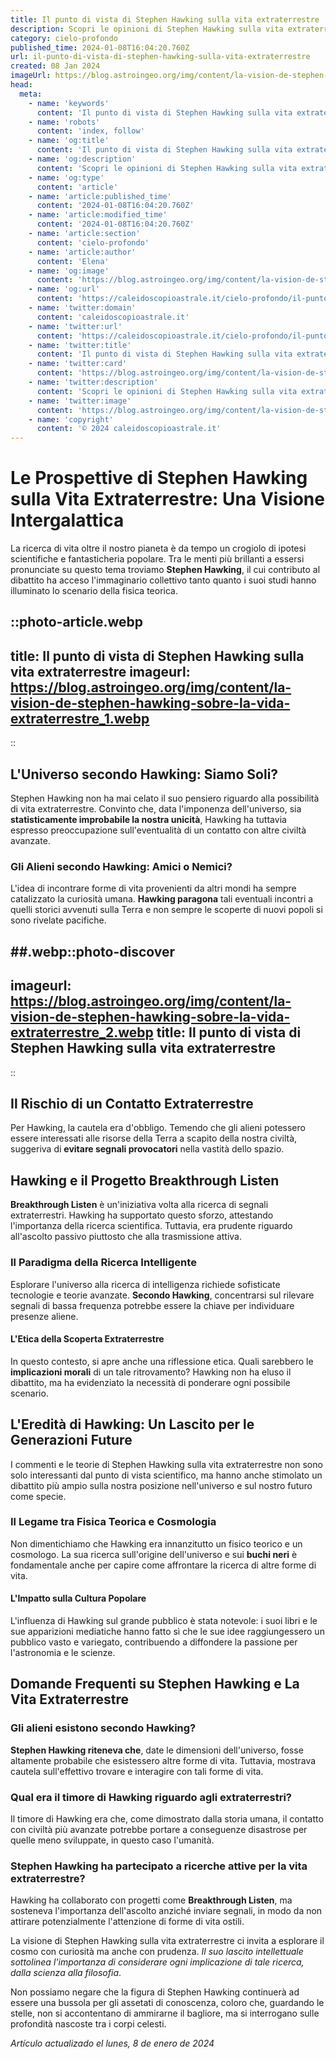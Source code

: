 ```yaml
---
title: Il punto di vista di Stephen Hawking sulla vita extraterrestre
description: Scopri le opinioni di Stephen Hawking sulla vita extraterrestre e cosa significa per il nostro futuro. Esplora teorie e curiosità.
category: cielo-profondo
published_time: 2024-01-08T16:04:20.760Z
url: il-punto-di-vista-di-stephen-hawking-sulla-vita-extraterrestre
created: 08 Jan 2024
imageUrl: https://blog.astroingeo.org/img/content/la-vision-de-stephen-hawking-sobre-la-vida-extraterrestre_1.webp
head:
  meta:
    - name: 'keywords'
      content: 'Il punto di vista di Stephen Hawking sulla vita extraterrestre'
    - name: 'robots'
      content: 'index, follow'
    - name: 'og:title'
      content: 'Il punto di vista di Stephen Hawking sulla vita extraterrestre'
    - name: 'og:description'
      content: 'Scopri le opinioni di Stephen Hawking sulla vita extraterrestre e cosa significa per il nostro futuro. Esplora teorie e curiosità.'
    - name: 'og:type'
      content: 'article'
    - name: 'article:published_time'
      content: '2024-01-08T16:04:20.760Z'
    - name: 'article:modified_time'
      content: '2024-01-08T16:04:20.760Z'
    - name: 'article:section'
      content: 'cielo-profondo'
    - name: 'article:author'
      content: 'Elena'
    - name: 'og:image'
      content: 'https://blog.astroingeo.org/img/content/la-vision-de-stephen-hawking-sobre-la-vida-extraterrestre_1.webp'
    - name: 'og:url'
      content: 'https://caleidoscopioastrale.it/cielo-profondo/il-punto-di-vista-di-stephen-hawking-sulla-vita-extraterrestre'
    - name: 'twitter:domain'
      content: 'caleidoscopioastrale.it'
    - name: 'twitter:url'
      content: 'https://caleidoscopioastrale.it/cielo-profondo/il-punto-di-vista-di-stephen-hawking-sulla-vita-extraterrestre'
    - name: 'twitter:title'
      content: 'Il punto di vista di Stephen Hawking sulla vita extraterrestre'
    - name: 'twitter:card'
      content: 'https://blog.astroingeo.org/img/content/la-vision-de-stephen-hawking-sobre-la-vida-extraterrestre_1.webp'
    - name: 'twitter:description'
      content: 'Scopri le opinioni di Stephen Hawking sulla vita extraterrestre e cosa significa per il nostro futuro. Esplora teorie e curiosità.'
    - name: 'twitter:image'
      content: 'https://blog.astroingeo.org/img/content/la-vision-de-stephen-hawking-sobre-la-vida-extraterrestre_1.webp'
    - name: 'copyright'
      content: '© 2024 caleidoscopioastrale.it'
---
```

# Le Prospettive di Stephen Hawking sulla Vita Extraterrestre: Una Visione Intergalattica

La ricerca di vita oltre il nostro pianeta è da tempo un crogiolo di ipotesi scientifiche e fantasticheria popolare. Tra le menti più brillanti a essersi pronunciate su questo tema troviamo **Stephen Hawking**, il cui contributo al dibattito ha acceso l'immaginario collettivo tanto quanto i suoi studi hanno illuminato lo scenario della fisica teorica.

::photo-article.webp
---
title: Il punto di vista di Stephen Hawking sulla vita extraterrestre
imageurl: https://blog.astroingeo.org/img/content/la-vision-de-stephen-hawking-sobre-la-vida-extraterrestre_1.webp
---
::

## L'Universo secondo Hawking: Siamo Soli?

Stephen Hawking non ha mai celato il suo pensiero riguardo alla possibilità di vita extraterrestre. Convinto che, data l'imponenza dell'universo, sia **statisticamente improbabile la nostra unicità**, Hawking ha tuttavia espresso preoccupazione sull'eventualità di un contatto con altre civiltà avanzate.

### Gli Alieni secondo Hawking: Amici o Nemici?

L'idea di incontrare forme di vita provenienti da altri mondi ha sempre catalizzato la curiosità umana. **Hawking paragona** tali eventuali incontri a quelli storici avvenuti sulla Terra e non sempre le scoperte di nuovi popoli si sono rivelate pacifiche.

##.webp::photo-discover
---
imageurl: https://blog.astroingeo.org/img/content/la-vision-de-stephen-hawking-sobre-la-vida-extraterrestre_2.webp
title: Il punto di vista di Stephen Hawking sulla vita extraterrestre
---
::

## Il Rischio di un Contatto Extraterrestre

Per Hawking, la cautela era d'obbligo. Temendo che gli alieni potessero essere interessati alle risorse della Terra a scapito della nostra civiltà, suggeriva di **evitare segnali provocatori** nella vastità dello spazio.

## Hawking e il Progetto Breakthrough Listen

**Breakthrough Listen** è un'iniziativa volta alla ricerca di segnali extraterrestri. Hawking ha supportato questo sforzo, attestando l'importanza della ricerca scientifica. Tuttavia, era prudente riguardo all'ascolto passivo piuttosto che alla trasmissione attiva.

### Il Paradigma della Ricerca Intelligente

Esplorare l'universo alla ricerca di intelligenza richiede sofisticate tecnologie e teorie avanzate. **Secondo Hawking**, concentrarsi sul rilevare segnali di bassa frequenza potrebbe essere la chiave per individuare presenze aliene.

#### L'Etica della Scoperta Extraterrestre

In questo contesto, si apre anche una riflessione etica. Quali sarebbero le **implicazioni morali** di un tale ritrovamento? Hawking non ha eluso il dibattito, ma ha evidenziato la necessità di ponderare ogni possibile scenario.

## L'Eredità di Hawking: Un Lascito per le Generazioni Future

I commenti e le teorie di Stephen Hawking sulla vita extraterrestre non sono solo interessanti dal punto di vista scientifico, ma hanno anche stimolato un dibattito più ampio sulla nostra posizione nell'universo e sul nostro futuro come specie.

### Il Legame tra Fisica Teorica e Cosmologia

Non dimentichiamo che Hawking era innanzitutto un fisico teorico e un cosmologo. La sua ricerca sull'origine dell'universo e sui **buchi neri** è fondamentale anche per capire come affrontare la ricerca di altre forme di vita.

#### L'Impatto sulla Cultura Popolare

L'influenza di Hawking sul grande pubblico è stata notevole: i suoi libri e le sue apparizioni mediatiche hanno fatto sì che le sue idee raggiungessero un pubblico vasto e variegato, contribuendo a diffondere la passione per l'astronomia e le scienze.

## Domande Frequenti su Stephen Hawking e La Vita Extraterrestre

### Gli alieni esistono secondo Hawking?

**Stephen Hawking riteneva che**, date le dimensioni dell'universo, fosse altamente probabile che esistessero altre forme di vita. Tuttavia, mostrava cautela sull'effettivo trovare e interagire con tali forme di vita.

### Qual era il timore di Hawking riguardo agli extraterrestri?

Il timore di Hawking era che, come dimostrato dalla storia umana, il contatto con civiltà più avanzate potrebbe portare a conseguenze disastrose per quelle meno sviluppate, in questo caso l'umanità.

### Stephen Hawking ha partecipato a ricerche attive per la vita extraterrestre?

Hawking ha collaborato con progetti come **Breakthrough Listen**, ma sosteneva l'importanza dell'ascolto anziché inviare segnali, in modo da non attirare potenzialmente l'attenzione di forme di vita ostili.

La visione di Stephen Hawking sulla vita extraterrestre ci invita a esplorare il cosmo con curiosità ma anche con prudenza. *Il suo lascito intellettuale sottolinea l'importanza di considerare ogni implicazione di tale ricerca, dalla scienza alla filosofia*.

Non possiamo negare che la figura di Stephen Hawking continuerà ad essere una bussola per gli assetati di conoscenza, coloro che, guardando le stelle, non si accontentano di ammirarne il bagliore, ma si interrogano sulle profondità nascoste tra i corpi celesti.

_Artículo actualizado el lunes, 8 de enero de 2024_